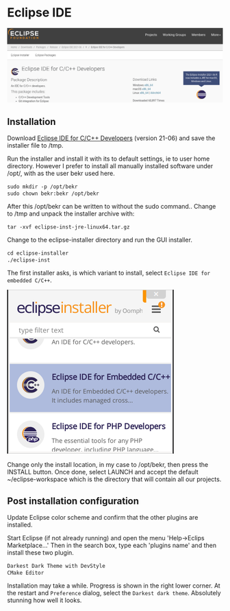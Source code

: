 # Eclipse IDE

![Download Eclipse IDE](./images/eclipse-foundation-ide-c-cxx.png)

## Installation

Download [Eclipse IDE for C/C++ Developers](https://www.eclipse.org/downloads/packages/release/2021-06/r/eclipse-ide-cc-developers) (version 21-06) and save the installer file to /tmp.

Run the installer and install it with its to default settings, ie to user home directory. However I prefer to install all manually installed software under /opt/<user>, with <user> as the user bekr used here. 

    sudo mkdir -p /opt/bekr
    sudo chown bekr:bekr /opt/bekr

After this /opt/bekr can be written to without the sudo command..
Change to /tmp and unpack the installer archive with:

    tar -xvf eclipse-inst-jre-linux64.tar.gz

Change to the eclipse-installer directory and run the GUI installer.

    cd eclipse-installer
    ./eclipse-inst

The first installer asks, is which variant to install, select `Eclipse IDE for embedded C/C++`.

![Embedded IDE](./images/eclips-installer-list-choice.png)

Change only the install location, in my case to /opt/bekr, then press the INSTALL button.
Once done, select LAUNCH and accept the default ~/eclipse-workspace which is the directory that will contain all our projects.

## Post installation configuration

Update Eclipse color scheme and confirm that the other plugins are installed.

Start Eclipse (if not already running) and open the menu 'Help->Eclips Marketplace...'
Then in the search box, type each 'plugins name' and then install these two plugin.

    Darkest Dark Theme with DevStyle
    CMake Editor

Installation may take a while. Progress is shown in the right lower corner.
At the restart and `Preference` dialog, select the `Darkest dark theme`. 
Absolutely stunning how well it looks.
